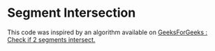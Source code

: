 # Segment Intersection

This code was inspired by an algorithm available on [GeeksForGeeks : Check if 2 segments intersect.](https://www.geeksforgeeks.org/check-if-two-given-line-segments-intersect/)